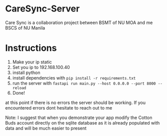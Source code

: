# CareSync-Server

Care Sync is a collaboration project between BSMT of NU MOA and me BSCS of NU Manila

# Instructions

1. Make your ip static
2. Set you ip to 192.168.100.40
3. install python
4. install dependencies with `pip install -r requirements.txt`
5. run the server with `fastapi run main.py --host 0.0.0.0 --port 8000 --reload`
6. Done!

at this point if there is no errors the server should be working. If you encountered errors dont hesitate to reach out to me

Note: I suggest that when you demonstrate your app modify the Cotton Buds account directly on the sqlite database as it is already populated with data and will be much easier to present
